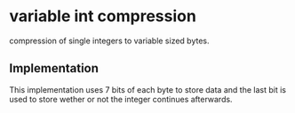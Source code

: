 # variable int compression

compression of single integers to variable sized bytes.

## Implementation

This implementation uses 7 bits of each byte to store data
and the last bit is used to store wether or not the integer continues afterwards.
